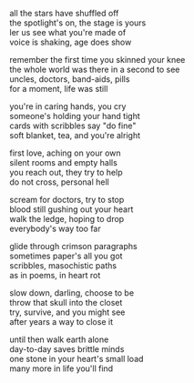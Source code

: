 all the stars have shuffled off  
the spotlight's on, the stage is yours  
ler us see what you're made of  
voice is shaking, age does show  
  
remember the first time you skinned your knee  
the whole world was there in a second to see  
uncles, doctors, band-aids, pills  
for a moment, life was still  
  
you're in caring hands, you cry  
someone's holding your hand tight  
cards with scribbles say "do fine"  
soft blanket, tea, and you're alright  
  
first love, aching on your own  
silent rooms and empty halls  
you reach out, they try to help  
do not cross, personal hell  
  
scream for doctors, try to stop  
blood still gushing out your heart  
walk the ledge, hoping to drop  
everybody's way too far  
  
glide through crimson paragraphs  
sometimes paper's all you got  
scribbles, masochistic paths  
as in poems, in heart rot  
  
slow down, darling, choose to be  
throw that skull into the closet  
try, survive, and you might see  
after years a way to close it  
  
until then walk earth alone  
day-to-day saves brittle minds  
one stone in your heart's small load  
many more in life you'll find  